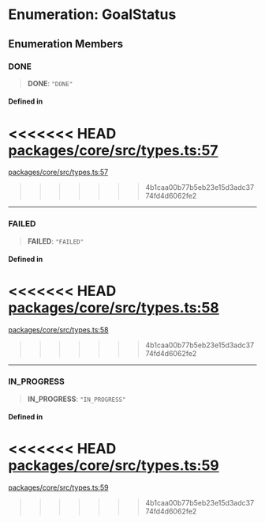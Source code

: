 # Enumeration: GoalStatus

## Enumeration Members

### DONE

> **DONE**: `"DONE"`

#### Defined in

<<<<<<< HEAD
[packages/core/src/types.ts:57](https://github.com/8bitsats/eliza/blob/b6c06b96b915454d08a65f46cfdce8da763cbf85/packages/core/src/types.ts#L57)
=======
[packages/core/src/types.ts:57](https://github.com/ai16z/eliza/blob/7fcf54e7fb2ba027d110afcc319c0b01b3f181dc/packages/core/src/types.ts#L57)
>>>>>>> 4b1caa00b77b5eb23e15d3adc3774fd4d6062fe2

***

### FAILED

> **FAILED**: `"FAILED"`

#### Defined in

<<<<<<< HEAD
[packages/core/src/types.ts:58](https://github.com/8bitsats/eliza/blob/b6c06b96b915454d08a65f46cfdce8da763cbf85/packages/core/src/types.ts#L58)
=======
[packages/core/src/types.ts:58](https://github.com/ai16z/eliza/blob/7fcf54e7fb2ba027d110afcc319c0b01b3f181dc/packages/core/src/types.ts#L58)
>>>>>>> 4b1caa00b77b5eb23e15d3adc3774fd4d6062fe2

***

### IN\_PROGRESS

> **IN\_PROGRESS**: `"IN_PROGRESS"`

#### Defined in

<<<<<<< HEAD
[packages/core/src/types.ts:59](https://github.com/8bitsats/eliza/blob/b6c06b96b915454d08a65f46cfdce8da763cbf85/packages/core/src/types.ts#L59)
=======
[packages/core/src/types.ts:59](https://github.com/ai16z/eliza/blob/7fcf54e7fb2ba027d110afcc319c0b01b3f181dc/packages/core/src/types.ts#L59)
>>>>>>> 4b1caa00b77b5eb23e15d3adc3774fd4d6062fe2
